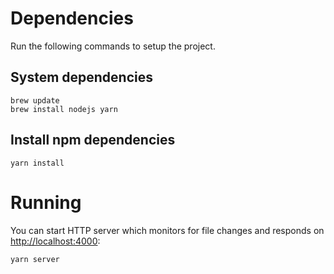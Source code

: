 # Dependencies

Run the following commands to setup the project.

## System dependencies

    brew update
    brew install nodejs yarn

## Install npm dependencies

    yarn install

# Running

You can start HTTP server which monitors for file changes and responds on [http://localhost:4000](http://localhost:4000):

    yarn server
